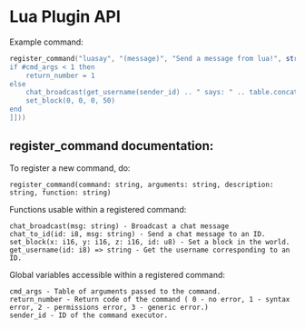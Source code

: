 # Lua Plugin API

Example command:
```lua
register_command("luasay", "(message)", "Send a message from lua!", string.format([[
if #cmd_args < 1 then
    return_number = 1
else
    chat_broadcast(get_username(sender_id) .. " says: " .. table.concat(cmd_args, " "))
    set_block(0, 0, 0, 50)
end
]]))
```

## register_command documentation:
To register a new command, do:
```
register_command(command: string, arguments: string, description: string, function: string)
```
Functions usable within a registered command:
```
chat_broadcast(msg: string) - Broadcast a chat message
chat_to_id(id: i8, msg: string) - Send a chat message to an ID.
set_block(x: i16, y: i16, z: i16, id: u8) - Set a block in the world.
get_username(id: i8) => string - Get the username corresponding to an ID.
```
Global variables accessible within a registered command:
```
cmd_args - Table of arguments passed to the command.
return_number - Return code of the command ( 0 - no error, 1 - syntax error, 2 - permissions error, 3 - generic error.)
sender_id - ID of the command executor.
```
